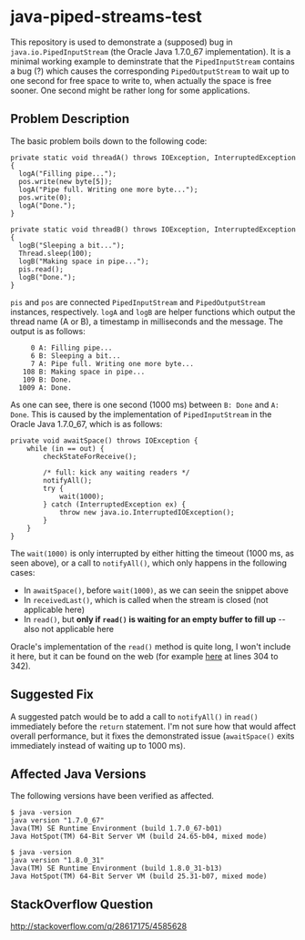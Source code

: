 # java-piped-streams-test

This repository is used to demonstrate a (supposed) bug in `java.io.PipedInputStream` (the Oracle Java 1.7.0_67 implementation). It is a minimal working example to deminstrate that the `PipedInputStream` contains a bug (?) which causes the corresponding `PipedOutputStream` to wait up to one second for free space to write to, when actually the space is free sooner. One second might be rather long for some applications.

## Problem Description

The basic problem boils down to the following code:

    private static void threadA() throws IOException, InterruptedException {
      logA("Filling pipe...");
      pos.write(new byte[5]);
      logA("Pipe full. Writing one more byte...");
      pos.write(0);
      logA("Done.");
    }
    
    private static void threadB() throws IOException, InterruptedException {
      logB("Sleeping a bit...");
      Thread.sleep(100);
      logB("Making space in pipe...");
      pis.read();
      logB("Done.");
    }

`pis` and `pos` are connected `PipedInputStream` and `PipedOutputStream` instances, respectively. `logA` and `logB` are helper functions which output the thread name (A or B), a timestamp in milliseconds and the message. The output is as follows:

         0 A: Filling pipe...
         6 B: Sleeping a bit...
         7 A: Pipe full. Writing one more byte...
       108 B: Making space in pipe...
       109 B: Done.
      1009 A: Done.

As one can see, there is one second (1000 ms) between `B: Done` and `A: Done`. This is caused by the implementation of `PipedInputStream` in the Oracle Java 1.7.0_67, which is as follows:

    private void awaitSpace() throws IOException {
        while (in == out) {
            checkStateForReceive();

            /* full: kick any waiting readers */
            notifyAll();
            try {
                wait(1000);
            } catch (InterruptedException ex) {
                throw new java.io.InterruptedIOException();
            }
        }
    }

The `wait(1000)` is only interrupted by either hitting the timeout (1000 ms, as seen above), or a call to `notifyAll()`, which only happens in the following cases:

* In `awaitSpace()`, before `wait(1000)`, as we can seein the snippet above
* In `receivedLast()`, which is called when the stream is closed (not applicable here)
* In `read()`, but **only if `read()` is waiting for an empty buffer to fill up** -- also not applicable here

Oracle's implementation of the `read()` method is quite long, I won't include it here, but it can be found on the web (for example [here](http://www.docjar.com/html/api/java/io/PipedInputStream.java.html) at lines 304 to 342).

## Suggested Fix

A suggested patch would be to add a call to `notifyAll()` in `read()` immediately before the `return` statement. I'm not sure how that would affect overall performance, but it fixes the demonstrated issue (`awaitSpace()` exits immediately instead of waiting up to 1000 ms).

## Affected Java Versions

The following versions have been verified as affected.

    $ java -version
    java version "1.7.0_67"
    Java(TM) SE Runtime Environment (build 1.7.0_67-b01)
    Java HotSpot(TM) 64-Bit Server VM (build 24.65-b04, mixed mode)

    $ java -version
    java version "1.8.0_31"
    Java(TM) SE Runtime Environment (build 1.8.0_31-b13)
    Java HotSpot(TM) 64-Bit Server VM (build 25.31-b07, mixed mode)

## StackOverflow Question

http://stackoverflow.com/q/28617175/4585628
